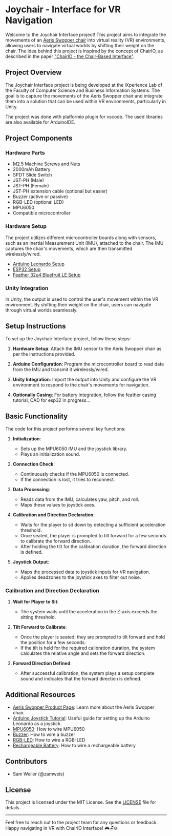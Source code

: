 # Joychair - Interface for VR Navigation

Welcome to the Joychair Interface project! This project aims to integrate the movements of an [Aeris Swopper chair](https://en.aeris.de/products/aeris-swopper-wollmischung-capture-gruen) into virtual reality (VR) environments, allowing users to navigate virtual worlds by shifting their weight on the chair. The idea behind this project is inspired by the concept of ChairIO, as described in the paper ["ChairIO - the Chair-Based Interface"](https://www.researchgate.net/publication/233819716_ChairIO--the_Chair-Based_Interface).

## Project Overview

The Joychair Interface project is being developed at the iXperience Lab of the Faculty of Computer Science and Business Information Systems. The goal is to capture the movements of the Aeris Swopper chair and integrate them into a solution that can be used within VR environments, particularly in Unity.

The project was done with platformio plugin for vscode. The used libraries are also available for ArduinoIDE.  

## Project Components

### Hardware Parts
- M2.5 Machine Screws and Nuts
- 2000mAh Battery
- SPDT Slide Switch
- JST-PH (Male)
- JST-PH (Female)
- JST-PH extension cable (optional but easier)
- Buzzer (active or passive)
- RGB-LED (optional LED)
- MPU6050
- Compatible microcontroller

### Hardware Setup

The project utilizes different microcontroller boards along with sensors, such as an Inertial Measurement Unit (IMU), attached to the chair. The IMU captures the chair's movements, which are then transmitted wirelessly/wired.

- [Arduino Leonardo Setup](./arduino_leonardo)
- [ESP32 Setup](./esp32)
- [Feather 32u4 Bluefruit LE Setup](./feather32u4_bluetfruit_le)

### Unity Integration

In Unity, the output is used to control the user's movement within the VR environment. By shifting their weight on the chair, users can navigate through virtual worlds seamlessly.

## Setup Instructions

To set up the Joychair Interface project, follow these steps:

1. **Hardware Setup**: Attach the IMU sensor to the Aeris Swopper chair as per the instructions provided.
2. **Arduino Configuration**: Program the microcontroller board to read data from the IMU and transmit it wirelessly/wired.
3. **Unity Integration**: Import the output into Unity and configure the VR environment to respond to the chair's movements for navigation.

4. **Optionally Casing**: For battery integration, follow the feather casing tutorial, CAD for esp32 in progress...

## Basic Functionality

The code for this project performs several key functions:

1. **Initialization**: 
   - Sets up the MPU6050 IMU and the joystick library.
   - Plays an initialization sound.

2. **Connection Check**:
   - Continuously checks if the MPU6050 is connected.
   - If the connection is lost, it tries to reconnect.

3. **Data Processing**:
   - Reads data from the IMU, calculates yaw, pitch, and roll.
   - Maps these values to joystick axes.

4. **Calibration and Direction Declaration**:
   - Waits for the player to sit down by detecting a sufficient acceleration threshold.
   - Once seated, the player is prompted to tilt forward for a few seconds to calibrate the forward direction.
   - After holding the tilt for the calibration duration, the forward direction is defined.

5. **Joystick Output**:
   - Maps the processed data to joystick inputs for VR navigation.
   - Applies deadzones to the joystick axes to filter out noise.

### Calibration and Direction Declaration

1. **Wait for Player to Sit**:
   - The system waits until the acceleration in the Z-axis exceeds the sitting threshold.

2. **Tilt Forward to Calibrate**:
   - Once the player is seated, they are prompted to tilt forward and hold the position for a few seconds.
   - If the tilt is held for the required calibration duration, the system calculates the relative angle and sets the forward direction.

3. **Forward Direction Defined**:
   - After successful calibration, the system plays a setup complete sound and indicates that the forward direction is defined.

## Additional Resources

- [Aeris Swopper Product Page](https://en.aeris.de/products/aeris-swopper-wollmischung-capture-gruen): Learn more about the Aeris Swopper chair.
- [Arduino Joystick Tutorial](https://www.instructables.com/Create-a-Joystick-Using-the-Arduino-Joystick-Libra/): Useful guide for setting up the Arduino Leonardo as a joystick.
- [MPU6050](https://images.app.goo.gl/LdwjNLMtsEHgnhpH7): How to wire MPU6050
- [Buzzer](https://images.app.goo.gl/mgFJdeP5EhSxzM8t5): How to wire a buzzer
- [RGB-LED](https://images.app.goo.gl/b1UZzW2y5GSzTEi26): How to wire a RGB-LED
- [Rechargeable Battery](https://learn.adafruit.com/3d-printed-case-for-adafruit-feather/assembly): How to wire a rechargeable battery  

## Contributors

- Sam Weiler (@zamweis)

## License

This project is licensed under the MIT License. See the [LICENSE](LICENSE) file for details.

---

Feel free to reach out to the project team for any questions or feedback. Happy navigating in VR with ChairIO Interface! 🎮🪑🌐

